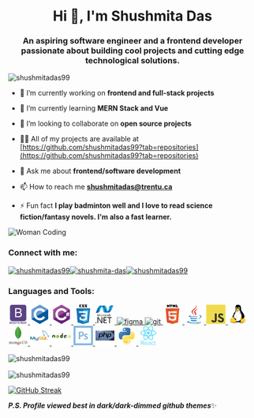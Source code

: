 <!-- ---------------------------------------- || MY PROFILE README || ---------------------------------------- -->

<h1 align="center">Hi 👋, I'm Shushmita Das</h1>
<h3 align="center">An aspiring software engineer and a frontend developer passionate about building cool projects and cutting edge technological solutions.</h3>

<!-- ---------------------------------------- | Basic Introductions | ---------------------------------------- -->

<p align="left"> <img src="https://komarev.com/ghpvc/?username=shushmitadas99&label=Profile%20views&color=0e75b6&style=flat" alt="shushmitadas99" /> </p>

- 🔭 I’m currently working on **frontend and full-stack projects**

- 🌱 I’m currently learning **MERN Stack and Vue**

- 👯 I’m looking to collaborate on **open source projects**

- 👨‍💻 All of my projects are available at [https://github.com/shushmitadas99?tab=repositories](https://github.com/shushmitadas99?tab=repositories)

- 💬 Ask me about **frontend/software development**

- 📫 How to reach me **shushmitadas@trentu.ca**

- ⚡ Fun fact **I play badminton well and I love to read science fiction/fantasy novels. I'm also a fast learner.**

![Woman Coding](https://media.giphy.com/media/L1R1tvI9svkIWwpVYr/source.gif)

<!-- ------------------------------------------ | Connect With Me | ------------------------------------------ -->

<h3 align="left">Connect with me:</h3>

<p align="left">
<a href="https://codepen.io/shushmitadas99" target="blank"><img align="center" src="https://raw.githubusercontent.com/rahuldkjain/github-profile-readme-generator/master/src/images/icons/Social/codepen.svg" alt="shushmitadas99" height="30" width="40" /></a><a href="https://www.linkedin.com/in/shushmita-das-b22923152/" target="blank"><img align="center" src="https://raw.githubusercontent.com/rahuldkjain/github-profile-readme-generator/master/src/images/icons/Social/linked-in-alt.svg" alt="shushmita-das" height="30" width="40" /></a><a href="https://codesandbox.com/shushmitadas99" target="blank"><img align="center" src="https://cdn.jsdelivr.net/npm/simple-icons@3.0.1/icons/codesandbox.svg" alt="shushmitadas99" height="30" width="40" /></a>
</p>

<!-- ---------------------------------------- | Languages and Tools | ---------------------------------------- -->

<h3 align="left">Languages and Tools:</h3>

<p align="left"> <a href="https://getbootstrap.com" target="_blank"> <img src="https://raw.githubusercontent.com/devicons/devicon/master/icons/bootstrap/bootstrap-plain-wordmark.svg" alt="bootstrap" width="40" height="40"/> </a> <a href="https://www.cprogramming.com/" target="_blank"> <img src="https://raw.githubusercontent.com/devicons/devicon/master/icons/c/c-original.svg" alt="c" width="40" height="40"/> </a> <a href="https://www.w3schools.com/cs/" target="_blank"> <img src="https://raw.githubusercontent.com/devicons/devicon/master/icons/csharp/csharp-original.svg" alt="csharp" width="40" height="40"/> </a> <a href="https://www.w3schools.com/css/" target="_blank"> <img src="https://raw.githubusercontent.com/devicons/devicon/master/icons/css3/css3-original-wordmark.svg" alt="css3" width="40" height="40"/> </a>  <a href="https://dotnet.microsoft.com/" target="_blank"> <img src="https://raw.githubusercontent.com/devicons/devicon/master/icons/dot-net/dot-net-original-wordmark.svg" alt="dotnet" width="40" height="40"/> </a> <a href="https://www.figma.com/" target="_blank"> <img src="https://www.vectorlogo.zone/logos/figma/figma-icon.svg" alt="figma" width="40" height="40"/> </a> <a href="https://git-scm.com/" target="_blank"> <img src="https://www.vectorlogo.zone/logos/git-scm/git-scm-icon.svg" alt="git" width="40" height="40"/> </a> <a href="https://www.w3.org/html/" target="_blank"> <img src="https://raw.githubusercontent.com/devicons/devicon/master/icons/html5/html5-original-wordmark.svg" alt="html5" width="40" height="40"/> </a> <a href="https://www.java.com" target="_blank"> <img src="https://raw.githubusercontent.com/devicons/devicon/master/icons/java/java-original.svg" alt="java" width="40" height="40"/> </a> <a href="https://developer.mozilla.org/en-US/docs/Web/JavaScript" target="_blank"> <img src="https://raw.githubusercontent.com/devicons/devicon/master/icons/javascript/javascript-original.svg" alt="javascript" width="40" height="40"/> </a> <a href="https://www.linux.org/" target="_blank"> <img src="https://raw.githubusercontent.com/devicons/devicon/master/icons/linux/linux-original.svg" alt="linux" width="40" height="40"/> </a> <a href="https://www.mongodb.com/" target="_blank"> <img src="https://raw.githubusercontent.com/devicons/devicon/master/icons/mongodb/mongodb-original-wordmark.svg" alt="mongodb" width="40" height="40"/> </a> <a href="https://www.mysql.com/" target="_blank"> <img src="https://raw.githubusercontent.com/devicons/devicon/master/icons/mysql/mysql-original-wordmark.svg" alt="mysql" width="40" height="40"/> </a> <a href="https://nodejs.org" target="_blank"> <img src="https://raw.githubusercontent.com/devicons/devicon/master/icons/nodejs/nodejs-original-wordmark.svg" alt="nodejs" width="40" height="40"/> </a> <a href="https://www.photoshop.com/en" target="_blank"> <img src="https://raw.githubusercontent.com/devicons/devicon/master/icons/photoshop/photoshop-line.svg" alt="photoshop" width="40" height="40"/> </a> <a href="https://www.php.net" target="_blank"> <img src="https://raw.githubusercontent.com/devicons/devicon/master/icons/php/php-original.svg" alt="php" width="40" height="40"/> </a> <a href="https://www.python.org" target="_blank"> <img src="https://raw.githubusercontent.com/devicons/devicon/master/icons/python/python-original.svg" alt="python" width="40" height="40"/> </a> <a href="https://reactjs.org/" target="_blank"> <img src="https://raw.githubusercontent.com/devicons/devicon/master/icons/react/react-original-wordmark.svg" alt="react" width="40" height="40"/> </a> </p>

<!-- --------------------------------------------- | Profile Cards | --------------------------------------------- -->

<p><img align="center" src="https://github-readme-stats.vercel.app/api/top-langs?username=shushmitadas99&hide_border=true&show_icons=true&locale=en&layout=compact&bg_color=372f74&text_color=fc309b&title_color=31ebfc" alt="shushmitadas99" /></p>

<p><img align="center" src="https://github-readme-stats.vercel.app/api?username=shushmitadas99&show_icons=true&hide_border=true&locale=en&bg_color=372f74&text_color=fc309b&title_color=31ebfc&icon_color=31ebfc" alt="shushmitadas99" /></p>

[![GitHub Streak](http://github-readme-streak-stats.herokuapp.com?user=shushmitadas99&hide_border=true&background=372F74&ring=31EBFC&fire=31EBFC&currStreakLabel=FC309B&currStreakNum=FC309B&stroke=31EBFC&sideNums=FC309B&sideLabels=FC309B&dates=31EBFC)](https://git.io/streak-stats)

***P.S. Profile viewed best in dark/dark-dimmed github themes***:sparkles:
